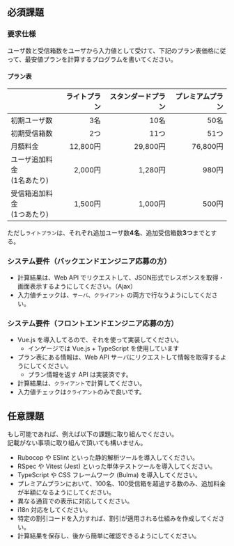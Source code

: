 ## 必須課題

### 要求仕様
ユーザ数と受信箱数をユーザから入力値として受けて、下記のプラン表価格に従って、最安値プランを計算するプログラムを書いてください。

#### プラン表

|  |ライトプラン|スタンダードプラン|プレミアムプラン|
|:---|---:|---:|---:|
|初期ユーザ数|3名|10名|50名|
|初期受信箱数|2つ|11つ|51つ|
|月額料金|12,800円|29,800円|76,800円|
|ユーザ追加料金 <br> (1名あたり)|2,000円|1,280円|980円|
|受信箱追加料金 <br> (1つあたり)|1,500円|1,000円|500円|

ただし`ライトプラン`は、それぞれ追加ユーザ数**4名**、追加受信箱数**3つ**までとする。

### システム要件（バックエンドエンジニア応募の方）
- 計算結果は、Web API でリクエストして、JSON形式でレスポンスを取得・画面表示するようにしてください。（Ajax）
- 入力値チェックは、`サーバ`、`クライアント` の両方で行なうようにしてください。

### システム要件（フロントエンドエンジニア応募の方）
- Vue.js を導入してるので、それを使って実装してください。
  - インゲージでは Vue.js + TypeScript を使用しています
- プラン表にある情報は、Web API サーバにリクエストして情報を取得するようにしてください。
  - プラン情報を返す API  は実装済です。
- 計算結果は、`クライアント`で計算してください。
- 入力値チェックは`クライアント`のみで良いです。

## 任意課題
もし可能であれば、例えば以下の課題に取り組んでください。  
記載がない事項に取り組んで頂いても構いません。
- Rubocop や ESlint といった静的解析ツールを導入してください。
- RSpec や Vitest (Jest) といった単体テストツールを導入してください。
- TypeScript や CSS フレームワーク (Bulma) を導入してください。
- プレミアムプランにおいて、100名、100受信箱を超過する数のみ、追加料金が半額になるようにしてください。
- 異なる通貨での表示に対応してください。
- i18n 対応をしてください。
- 特定の割引コードを入力すれば、割引が適用される仕組みを作成してください。
- 計算結果を保存し、後から簡単に確認できるようにしてください。
